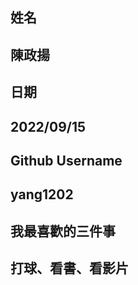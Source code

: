 姓名
----
陳政揚
----
日期
----
2022/09/15
--------
Github Username
---------------
yang1202
--------
我最喜歡的三件事
---------------
打球、看書、看影片
-----------
